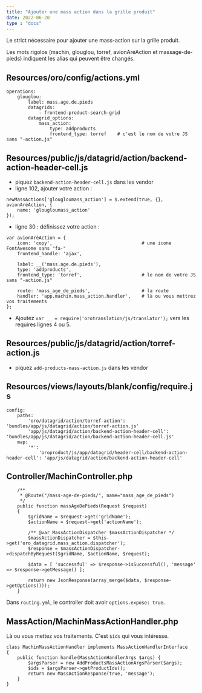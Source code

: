 ```yaml
---
title: "Ajouter une mass action dans la grille produit"
date: 2022-06-20
type : "docs"
---
```


Le strict nécessaire pour ajouter une mass-action sur la grille produit.

Les mots rigolos (machin, glouglou, torref, avionAréAction et massage-de-pieds) indiquent les alias qui peuvent être changés.

## Resources/oro/config/actions.yml
```
operations:
    glouglou:
        label: mass.age.de.pieds
        datagrids:
            - frontend-product-search-grid
        datagrid_options:
            mass_action:
                type: addproducts
                frontend_type: torref    # c'est le nom de votre JS sans "-action.js"
```

## Resources/public/js/datagrid/action/backend-action-header-cell.js
- piquez `backend-action-header-cell.js` dans les vendor
- ligne 102, ajouter votre action :
```
newMassActions['glougloumass_action'] = $.extend(true, {}, avionAréAction, {
    name: 'glougloumass_action'
});
```
- ligne 30 : définissez votre action :
```
var avionAréAction = {
    icon: 'copy',                                 # une icone FontAwesome sans "fa-"
    frontend_handle: 'ajax',

    label: __('mass.age.de.pieds'),
    type: 'addproducts',
    frontend_type: 'torref',                      # le nom de votre JS sans "-action.js"
    
    route: 'mass_age_de_pieds',                   # la route
    handler: 'app.machin.mass_action.handler',    # là ou vous mettrez vos traitements
};
```
- Ajoutez `var __ = require('orotranslation/js/translator');` vers les requires lignes 4 ou 5.

## Resources/public/js/datagrid/action/torref-action.js
- piquez `add-products-mass-action.js` dans les vendor

## Resources/views/layouts/blank/config/require.js
```
config:
    paths:
        'oro/datagrid/action/torref-action': 'bundles/app/js/datagrid/action/torref-action.js'
        'app/js/datagrid/action/backend-action-header-cell': 'bundles/app/js/datagrid/action/backend-action-header-cell.js'
    map:
        '*':
            'oroproduct/js/app/datagrid/header-cell/backend-action-header-cell': 'app/js/datagrid/action/backend-action-header-cell'
```

## Controller/MachinController.php
```
    /**
     * @Route("/mass-age-de-pieds/", name="mass_age_de_pieds")
     */
    public function massAgeDePieds(Request $request)
    {
        $gridName = $request->get('gridName');
        $actionName = $request->get('actionName');

        /** @var MassActionDispatcher $massActionDispatcher */
        $massActionDispatcher = $this->get('oro_datagrid.mass_action.dispatcher');
        $response = $massActionDispatcher->dispatchByRequest($gridName, $actionName, $request);

        $data = [ 'successful' => $response->isSuccessful(), 'message' => $response->getMessage() ];

        return new JsonResponse(array_merge($data, $response->getOptions()));
    }
```
Dans `routing.yml`, le controller doit avoir `options.expose: true`.

## MassAction/MachinMassActionHandler.php
Là ou vous mettez vos traitements. C'est `$ids` qui vous intéresse.
```
class MachinMassActionHandler implements MassActionHandlerInterface
{
    public function handle(MassActionHandlerArgs $args) {
        $argsParser = new AddProductsMassActionArgsParser($args);
        $ids = $argsParser->getProductIds();
        return new MassActionResponse(true, 'message');
    }
}
```
